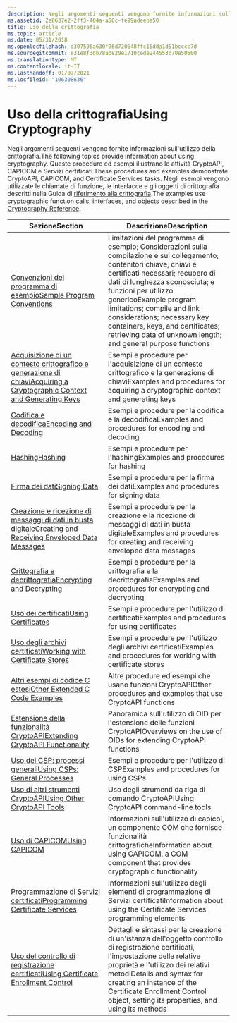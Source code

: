 ```yaml
---
description: Negli argomenti seguenti vengono fornite informazioni sull'utilizzo della crittografia.
ms.assetid: 2e8637e2-2ff3-404a-a56c-fe99adeeba50
title: Uso della crittografia
ms.topic: article
ms.date: 05/31/2018
ms.openlocfilehash: d307596a630f96d720648ffc15dda1d51bcccc7d
ms.sourcegitcommit: 831e8f3db78ab820e1710cede244553c70e50500
ms.translationtype: MT
ms.contentlocale: it-IT
ms.lasthandoff: 01/07/2021
ms.locfileid: "106308636"
---
```

# <a name="using-cryptography"></a><span data-ttu-id="9f25b-103">Uso della crittografia</span><span class="sxs-lookup"><span data-stu-id="9f25b-103">Using Cryptography</span></span>

<span data-ttu-id="9f25b-104">Negli argomenti seguenti vengono fornite informazioni sull'utilizzo della crittografia.</span><span class="sxs-lookup"><span data-stu-id="9f25b-104">The following topics provide information about using cryptography.</span></span> <span data-ttu-id="9f25b-105">Queste procedure ed esempi illustrano le attività CryptoAPI, CAPICOM e Servizi certificati.</span><span class="sxs-lookup"><span data-stu-id="9f25b-105">These procedures and examples demonstrate CryptoAPI, CAPICOM, and Certificate Services tasks.</span></span> <span data-ttu-id="9f25b-106">Negli esempi vengono utilizzate le chiamate di funzione, le interfacce e gli oggetti di crittografia descritti nella Guida di [riferimento alla crittografia](cryptography-reference.md).</span><span class="sxs-lookup"><span data-stu-id="9f25b-106">The examples use cryptographic function calls, interfaces, and objects described in the [Cryptography Reference](cryptography-reference.md).</span></span>



| <span data-ttu-id="9f25b-107">Sezione</span><span class="sxs-lookup"><span data-stu-id="9f25b-107">Section</span></span>                                                                                                            | <span data-ttu-id="9f25b-108">Descrizione</span><span class="sxs-lookup"><span data-stu-id="9f25b-108">Description</span></span>                                                                                                                                                                      |
|--------------------------------------------------------------------------------------------------------------------|----------------------------------------------------------------------------------------------------------------------------------------------------------------------------------|
| [<span data-ttu-id="9f25b-109">Convenzioni del programma di esempio</span><span class="sxs-lookup"><span data-stu-id="9f25b-109">Sample Program Conventions</span></span>](sample-program-conventions.md)                                                       | <span data-ttu-id="9f25b-110">Limitazioni del programma di esempio; Considerazioni sulla compilazione e sul collegamento; contenitori chiave, chiavi e certificati necessari; recupero di dati di lunghezza sconosciuta; e funzioni per utilizzo generico</span><span class="sxs-lookup"><span data-stu-id="9f25b-110">Example program limitations; compile and link considerations; necessary key containers, keys, and certificates; retrieving data of unknown length; and general purpose functions</span></span> |
| [<span data-ttu-id="9f25b-111">Acquisizione di un contesto crittografico e generazione di chiavi</span><span class="sxs-lookup"><span data-stu-id="9f25b-111">Acquiring a Cryptographic Context and Generating Keys</span></span>](acquiring-a-cryptographic-context-and-generating-keys.md) | <span data-ttu-id="9f25b-112">Esempi e procedure per l'acquisizione di un contesto crittografico e la generazione di chiavi</span><span class="sxs-lookup"><span data-stu-id="9f25b-112">Examples and procedures for acquiring a cryptographic context and generating keys</span></span>                                                                                                |
| [<span data-ttu-id="9f25b-113">Codifica e decodifica</span><span class="sxs-lookup"><span data-stu-id="9f25b-113">Encoding and Decoding</span></span>](encoding-and-decoding.md)                                                                 | <span data-ttu-id="9f25b-114">Esempi e procedure per la codifica e la decodifica</span><span class="sxs-lookup"><span data-stu-id="9f25b-114">Examples and procedures for encoding and decoding</span></span>                                                                                                                                |
| [<span data-ttu-id="9f25b-115">Hashing</span><span class="sxs-lookup"><span data-stu-id="9f25b-115">Hashing</span></span>](hashing.md)                                                                                             | <span data-ttu-id="9f25b-116">Esempi e procedure per l'hashing</span><span class="sxs-lookup"><span data-stu-id="9f25b-116">Examples and procedures for hashing</span></span>                                                                                                                                              |
| [<span data-ttu-id="9f25b-117">Firma dei dati</span><span class="sxs-lookup"><span data-stu-id="9f25b-117">Signing Data</span></span>](signing-data.md)                                                                                   | <span data-ttu-id="9f25b-118">Esempi e procedure per la firma dei dati</span><span class="sxs-lookup"><span data-stu-id="9f25b-118">Examples and procedures for signing data</span></span>                                                                                                                                         |
| [<span data-ttu-id="9f25b-119">Creazione e ricezione di messaggi di dati in busta digitale</span><span class="sxs-lookup"><span data-stu-id="9f25b-119">Creating and Receiving Enveloped Data Messages</span></span>](creating-and-receiving-enveloped-data-messages.md)               | <span data-ttu-id="9f25b-120">Esempi e procedure per la creazione e la ricezione di messaggi di dati in busta digitale</span><span class="sxs-lookup"><span data-stu-id="9f25b-120">Examples and procedures for creating and receiving enveloped data messages</span></span>                                                                                                       |
| [<span data-ttu-id="9f25b-121">Crittografia e decrittografia</span><span class="sxs-lookup"><span data-stu-id="9f25b-121">Encrypting and Decrypting</span></span>](encrypting-and-decrypting.md)                                                         | <span data-ttu-id="9f25b-122">Esempi e procedure per la crittografia e la decrittografia</span><span class="sxs-lookup"><span data-stu-id="9f25b-122">Examples and procedures for encrypting and decrypting</span></span>                                                                                                                            |
| [<span data-ttu-id="9f25b-123">Uso dei certificati</span><span class="sxs-lookup"><span data-stu-id="9f25b-123">Using Certificates</span></span>](using-certificates.md)                                                                       | <span data-ttu-id="9f25b-124">Esempi e procedure per l'utilizzo di certificati</span><span class="sxs-lookup"><span data-stu-id="9f25b-124">Examples and procedures for using certificates</span></span>                                                                                                                                   |
| [<span data-ttu-id="9f25b-125">Uso degli archivi certificati</span><span class="sxs-lookup"><span data-stu-id="9f25b-125">Working with Certificate Stores</span></span>](working-with-certificate-stores.md)                                             | <span data-ttu-id="9f25b-126">Esempi e procedure per l'utilizzo degli archivi certificati</span><span class="sxs-lookup"><span data-stu-id="9f25b-126">Examples and procedures for working with certificate stores</span></span>                                                                                                                      |
| [<span data-ttu-id="9f25b-127">Altri esempi di codice C estesi</span><span class="sxs-lookup"><span data-stu-id="9f25b-127">Other Extended C Code Examples</span></span>](other-extended-c-code-examples.md)                                               | <span data-ttu-id="9f25b-128">Altre procedure ed esempi che usano funzioni CryptoAPI</span><span class="sxs-lookup"><span data-stu-id="9f25b-128">Other procedures and examples that use CryptoAPI functions</span></span>                                                                                                                       |
| [<span data-ttu-id="9f25b-129">Estensione della funzionalità CryptoAPI</span><span class="sxs-lookup"><span data-stu-id="9f25b-129">Extending CryptoAPI Functionality</span></span>](extending-cryptoapi-functionality.md)                                         | <span data-ttu-id="9f25b-130">Panoramica sull'utilizzo di OID per l'estensione delle funzioni CryptoAPI</span><span class="sxs-lookup"><span data-stu-id="9f25b-130">Overviews on the use of OIDs for extending CryptoAPI functions</span></span>                                                                                                                   |
| [<span data-ttu-id="9f25b-131">Uso dei CSP: processi generali</span><span class="sxs-lookup"><span data-stu-id="9f25b-131">Using CSPs: General Processes</span></span>](using-csps-general-processes.md)                                                  | <span data-ttu-id="9f25b-132">Esempi e procedure per l'utilizzo di CSP</span><span class="sxs-lookup"><span data-stu-id="9f25b-132">Examples and procedures for using CSPs</span></span>                                                                                                                                           |
| [<span data-ttu-id="9f25b-133">Uso di altri strumenti CryptoAPI</span><span class="sxs-lookup"><span data-stu-id="9f25b-133">Using Other CryptoAPI Tools</span></span>](using-other-cryptoapi-tools.md)                                                     | <span data-ttu-id="9f25b-134">Uso degli strumenti da riga di comando CryptoAPI</span><span class="sxs-lookup"><span data-stu-id="9f25b-134">Using CryptoAPI command-line tools</span></span>                                                                                                                                               |
| [<span data-ttu-id="9f25b-135">Uso di CAPICOM</span><span class="sxs-lookup"><span data-stu-id="9f25b-135">Using CAPICOM</span></span>](using-capicom.md)                                                                                 | <span data-ttu-id="9f25b-136">Informazioni sull'utilizzo di capicol, un componente COM che fornisce funzionalità crittografiche</span><span class="sxs-lookup"><span data-stu-id="9f25b-136">Information about using CAPICOM, a COM component that provides cryptographic functionality</span></span>                                                                                       |
| [<span data-ttu-id="9f25b-137">Programmazione di Servizi certificati</span><span class="sxs-lookup"><span data-stu-id="9f25b-137">Programming Certificate Services</span></span>](programming-certificate-services.md)                                           | <span data-ttu-id="9f25b-138">Informazioni sull'utilizzo degli elementi di programmazione di Servizi certificati</span><span class="sxs-lookup"><span data-stu-id="9f25b-138">Information about using the Certificate Services programming elements</span></span>                                                                                                            |
| [<span data-ttu-id="9f25b-139">Uso del controllo di registrazione certificati</span><span class="sxs-lookup"><span data-stu-id="9f25b-139">Using Certificate Enrollment Control</span></span>](using-certificate-enrollment-control.md)                                   | <span data-ttu-id="9f25b-140">Dettagli e sintassi per la creazione di un'istanza dell'oggetto controllo di registrazione certificati, l'impostazione delle relative proprietà e l'utilizzo dei relativi metodi</span><span class="sxs-lookup"><span data-stu-id="9f25b-140">Details and syntax for creating an instance of the Certificate Enrollment Control object, setting its properties, and using its methods</span></span>                                          |



 

 

 



